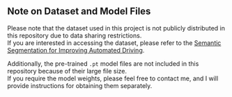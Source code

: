## Note on Dataset and Model Files

Please note that the dataset used in this project is not publicly distributed in this repository due to data sharing restrictions.  
If you are interested in accessing the dataset, please refer to the [Semantic Segmentation for Improving Automated Driving](https://www.kaggle.com/datasets/dansbecker/cityscapes-image-pairs/data).

Additionally, the pre-trained `.pt` model files are not included in this repository because of their large file size.  
If you require the model weights, please feel free to contact me, and I will provide instructions for obtaining them separately.
